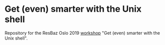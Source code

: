 # Get (even) smarter with the Unix shell
Repository for the ResBaz Oslo 2019 [workshop](https://www.ub.uio.no/english/courses-events/events/all-libraries/2019/research-bazaar/190109_UnixShell.html) "Get (even) smarter with the Unix shell".
